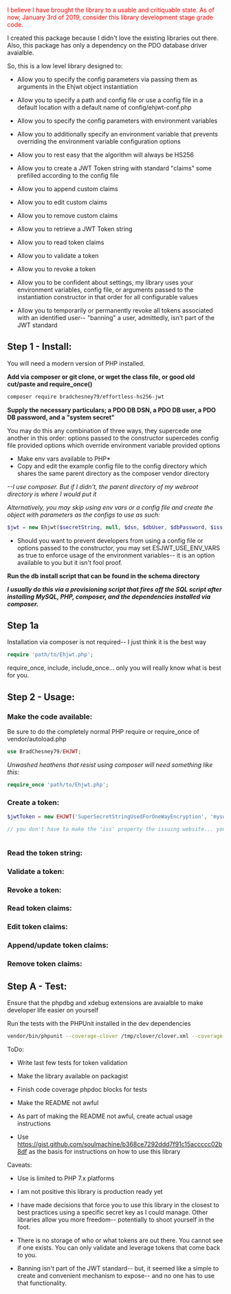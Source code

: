 <span style="color:red">I believe I have brought the library to a usable and critiquable state. As of now, January 3rd of 2019, consider this library development stage grade code.</span>

I created this package because I didn't love the existing libraries out there. Also, this package has only a dependency on the PDO database driver avaialble.

So, this is a low level library designed to:

- Allow you to specify the config parameters via passing them as arguments in the Ehjwt object instantiation
- Allow you to specify a path and config file or use a config file in a default location with a default name of config/ehjwt-conf.php
- Allow you to specify the config parameters with environment variables
- Allow you to additionally specify an environment variable that prevents overriding the environment variable configuration options

- Allow you to rest easy that the algorithm will always be HS256
- Allow you to create a JWT Token string with standard "claims" some prefilled according to the config file
- Allow you to append custom claims
- Allow you to edit custom claims
- Allow you to remove custom claims
- Allow you to retrieve a JWT Token string
- Allow you to read token claims
- Allow you to validate a token
- Allow you to revoke a token

- Allow you to be confident about settings, my library uses your environment variables, config file, or arguments passed to the instantiation constructor in that order for all configurable values

- Allow you to temporarily or permanently revoke all tokens associated with an identified user-- "banning" a user, admittedly, isn't part of the JWT standard

## Step 1 - Install:

You will need a modern version of PHP installed.

**Add via composer or git clone, or wget the class file, or good old cut/paste and require_once()**

```bash
composer require bradchesney79/effortless-hs256-jwt
```

**Supply the necessary particulars; a PDO DB DSN, a PDO DB user, a PDO DB password, and a "system secret"**

You may do this any combination of three ways, they supercede one another in this order:
options passed to the constructor supercedes config file provided options which override environment variable provided options

- Make env vars available to PHP*
- Copy and edit the example config file to the config directory which shares the same parent directory as the composer vendor directory

*--I use composer. But if I didn't, the parent directory of my webroot directory is where I would put it*


*Alternatively, you may skip using env vars or a config file and create the object with parameters as the configs to use as such:*
```php
$jwt = new Ehjwt($secretString, null, $dsn, $dbUser, $dbPassword, $iss, $aud);
```

* Should you want to prevent developers from using a config file or options passed to the constructor, you may set ESJWT_USE_ENV_VARS as true to enforce usage of the environment variables-- it is an option available to you but it isn't fool proof.

**Run the db install script that can be found in the schema directory**

_**I usually do this via a provisioning script that fires off the SQL script after installing MySQL, PHP, composer, and the dependencies installed via composer.**_

## Step 1a

Installation via composer is not required-- I just think it is the best way

```php
require 'path/to/Ehjwt.php';
```

require_once, include, include_once... only you will really know what is best for you.


## Step 2 - Usage:


### Make the code available:


Be sure to do the completely normal PHP require or require_once of vendor/autoload.php

```php
use BradChesney79/EHJWT;
```

*Unwashed heathens that resist using composer will need something like this:*

```php
require_once 'path/to/Ehjwt.php';
```


### Create a token:

```php
$jwtToken = new EHJWT('SuperSecretStringUsedForOneWayEncryption', 'mysql:host=localhost;dbname=ehjwt', 'DBuser', 'DBPassword', 'The Issuing Website', 'User Type');

// you don't have to make the 'iss' property the issuing website... you don't have to make the 'aud' property the audience user type



```

### Read the token string:




### Validate a token:


### Revoke a token:


### Read token claims:


### Edit token claims:


### Append/update token claims:


### Remove token claims:


## Step A - Test:

Ensure that the phpdbg and xdebug extensions are avaialble to make developer life easier on yourself

Run the tests with the PHPUnit installed in the dev dependencies

```bash
vendor/bin/phpunit --coverage-clover /tmp/clover/clover.xml --coverage-html /tmp/clover
```

ToDo:

- Write last few tests for token validation

- Make the library available on packagist

- Finish code coverage phpdoc blocks for tests

- Make the README not awful

- As part of making the README not awful, create actual usage instructions

- Use https://gist.github.com/soulmachine/b368ce7292ddd7f91c15accccc02b8df as the basis for instructions on how to use this library


Caveats:

- Use is limited to PHP 7.x platforms

- I am not positive this library is production ready yet

- I have made decisions that force you to use this library in the closest to best practices using a specific secret key as I could manage. Other libraries allow you more freedom-- potentially to shoot yourself in the foot.

- There is no storage of who or what tokens are out there. You cannot see if one exists. You can only validate and leverage tokens that come back to you.

- Banning isn't part of the JWT standard-- but, it seemed like a simple to create and convenient mechanism to expose-- and no one has to use that functionality.